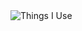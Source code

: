 <img src="https://github-readme-tech-stack.vercel.app/api/cards?title=Things+I+Use&lineCount=1&theme=catppuccin_mocha&width=550&line1=python%2CPython%2C6a589d%3Bhtml5%2Chtml%2C967fbd%3Bcss3%2Ccss%2C7145a9%3Bvisualstudiocode%2Cvsc%2C927ac3%3Bcloudflare%2Ccloudflare%2Cc780fe%3B" alt="Things I Use" />
